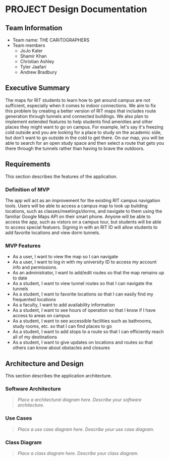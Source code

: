 
# PROJECT Design Documentation

## Team Information
* Team name: THE CARiTOGRAPHERS
* Team members
  * JoJo Kaler
  * Shamir Khan
  * Christian Ashley
  * Tyler Jaafari
  * Andrew Bradbury

## Executive Summary

The maps for RIT students to learn how to get around campus are not sufficient, especially when it comes to indoor connections. We aim to fix this problem by creating a better version of RIT maps that includes route generation through tunnels and connected buildings. We also plan to implement extended features to help students find amenities and other places they might want to go on campus. For example, let's say it's freezing cold outside and you are looking for a place to study on the academic side, but don't want to go outside in the cold to get there. On our map, you will be able to search for an open study space and then select a route that gets you there through the tunnels rather than having to brave the outdoors. 


## Requirements

This section describes the features of the application.

### Definition of MVP
The app will act as an improvement for the existing RIT campus
navigation tools. Users will be able to access a campus map to
look up building locations, such as classes/meetings/dorms, and 
navigate to them using the familiar Google Maps API on their
smart phone. Anyone will be able to access the app, such as
vistors on a campus tour, but students will be able to access 
special featuers. Signing in with an RIT ID will allow students
to add favorite locations and view dorm tunnels.

### MVP Features
- As a user, I want to view the map so I can navigate
- As a user, I want to log in with my university ID to access my account info and permissions.
- As an administrator, I want to add/edit routes so that the map remains up to date
- As a student, I want to view tunnel routes so that I can navigate the tunnels
- As a student, I want to favorite locations so that I can easily find my frequented locations
- As a faculty, I want to add availability information
- As a student, I want to see hours of operation so that I know if I have access to areas on campus
- As a student, I want to see accessible facilities such as bathrooms, study rooms, etc. so that I can find places to go
- As a student, I want to add stops to a route so that I can efficiently reach all of my destinations
- As a student, I want to give updates on locations and routes so that others can know about obstacles and closures




## Architecture and Design

This section describes the application architecture.

### Software Architecture
> _Place a architectural diagram here._
> _Describe your software architecture._


### Use Cases
> _Place a use case diagram here._
> _Describe your use case diagram._


### Class Diagram
> _Place a class diagram here._
> _Describe your class diagram._
